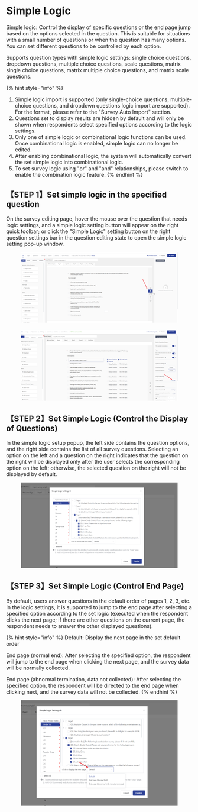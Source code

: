 # Simple Logic

Simple logic: Control the display of specific questions or the end page jump based on the options selected in the question. This is suitable for situations with a small number of questions or when the question has many options. You can set different questions to be controlled by each option.

Supports question types with simple logic settings: single choice questions, dropdown questions, multiple choice questions, scale questions, matrix single choice questions, matrix multiple choice questions, and matrix scale questions.

{% hint style="info" %}
1. Simple logic import is supported (only single-choice questions, multiple-choice questions, and dropdown questions logic import are supported). For the format, please refer to the "Survey Auto Import" section.
2. Questions set to display results are hidden by default and will only be shown when respondents select specified options according to the logic settings.
3. Only one of simple logic or combinational logic functions can be used. Once combinational logic is enabled, simple logic can no longer be edited.
4. After enabling combinational logic, the system will automatically convert the set simple logic into combinational logic.
5. To set survey logic using "or" and "and" relationships, please switch to enable the combination logic feature.
{% endhint %}

## 【STEP 1】Set simple logic in the specified question

On the survey editing page, hover the mouse over the question that needs logic settings, and a simple logic setting button will appear on the right quick toolbar; or click the "Simple Logic" setting button on the right question settings bar in the question editing state to open the simple logic setting pop-up window.

<figure><img src="../../../.gitbook/assets/image (2) (1) (1) (1) (1) (1) (1) (1) (1) (1).png" alt=""><figcaption></figcaption></figure>

<figure><img src="../../../.gitbook/assets/image (3) (1) (1) (1) (1) (1) (1) (1) (1).png" alt=""><figcaption></figcaption></figure>

## 【STEP 2】Set Simple Logic (Control the Display of Questions)

In the simple logic setup popup, the left side contains the question options, and the right side contains the list of all survey questions. Selecting an option on the left and a question on the right indicates that the question on the right will be displayed only after the user selects the corresponding option on the left; otherwise, the selected question on the right will not be displayed by default.

<figure><img src="../../../.gitbook/assets/image (4) (1) (1) (1) (1) (1) (1) (1) (1).png" alt=""><figcaption></figcaption></figure>

## 【STEP 3】Set Simple Logic (Control End Page)

By default, users answer questions in the default order of pages 1, 2, 3, etc. In the logic settings, it is supported to jump to the end page after selecting a specified option according to the set logic (executed when the respondent clicks the next page; if there are other questions on the current page, the respondent needs to answer the other displayed questions).

{% hint style="info" %}
Default: Display the next page in the set default order

End page (normal end): After selecting the specified option, the respondent will jump to the end page when clicking the next page, and the survey data will be normally collected.

End page (abnormal termination, data not collected): After selecting the specified option, the respondent will be directed to the end page when clicking next, and the survey data will not be collected.
{% endhint %}

<figure><img src="../../../.gitbook/assets/image (5) (1) (1) (1) (1) (1) (1) (1) (1).png" alt=""><figcaption></figcaption></figure>
